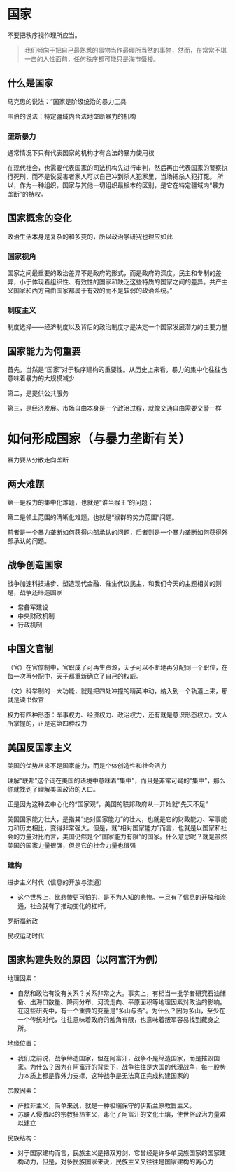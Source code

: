 # 国家

不要把秩序视作理所应当。

> 我们倾向于把自己最熟悉的事物当作最理所当然的事物，然而，在常常不堪一击的人性面前，任何秩序都可能只是海市蜃楼。

## 什么是国家

马克思的说法：“国家是阶级统治的暴力工具

韦伯的说法：特定疆域内合法地垄断暴力的机构

### 垄断暴力

通常情况下只有代表国家的机构才有合法的暴力使用权

在现代社会，也需要代表国家的司法机构先进行审判，然后再由代表国家的警察执行死刑，而不是说受害者家人可以自己冲到杀人犯家里，当场把杀人犯打死。 所以，作为一种组织，国家与其他一切组织最根本的区别，是它在特定疆域内“暴力垄断”的特权。

## 国家概念的变化

政治生活本身是复杂的和多变的，所以政治学研究也理应如此

### 国家视角

国家之间最重要的政治差异不是政府的形式，而是政府的深度。民主和专制的差异，小于体现着组织性、有效性的国家和缺乏这些特质的国家之间的差异。共产主义国家和西方自由国家都属于有效的而不是软弱的政治系统。”

### 制度主义

制度选择——经济制度以及背后的政治制度才是决定一个国家发展潜力的主要力量

## 国家能力为何重要

首先，当然是“国家”对于秩序建构的重要性。从历史上来看，暴力的集中化往往也意味着暴力的大规模减少

第二，是提供公共服务

第三，是经济发展。市场自由本身是一个政治过程，就像交通自由需要交警一样

# 如何形成国家（与暴力垄断有关）

暴力要从分散走向垄断

## 两大难题

第一是权力的集中化难题，也就是“谁当猴王”的问题；

第二是领土范围的清晰化难题，也就是“猴群的势力范围”问题。

前者是一个暴力垄断如何获得内部承认的问题，后者则是一个暴力垄断如何获得外部承认的问题。

## 战争创造国家

战争加速科技进步、塑造现代金融、催生代议民主，和我们今天的主题相关的则是，战争还缔造国家

* 常备军建设
* 中央财政机制
* 行政机制

## 中国文官制

（官）在官僚制中，官职成了可再生资源，天子可以不断地再分配同一个职位，在每一次再分配中，天子都重新确立了自己的权威。

（文）科举制的一大功能，就是把四处冲撞的精英冲动，纳入到一个轨道上来，那就是读书做官

权力有四种形态：军事权力、经济权力、政治权力，还有就是意识形态权力。文人所掌握的，正是这第四种权力

## 美国反国家主义

美国的优势从来不是国家能力，而是个体创造性和社会活力

理解“联邦”这个词在美国的语境中意味着“集中”，而且是非常可疑的“集中”，那么你就找到了理解美国政治的入口。

正是因为这种去中心化的“国家观”，美国的联邦政府从一开始就“先天不足”

美国国家能力壮大，是指其“绝对国家能力”的壮大，也就是它的财政能力、军事能力和历史相比，变得非常强大。但是，就“相对国家能力”而言，也就是以国家和社会的力量对比而言，美国仍然是个“国家能力有限”的国家。什么意思呢？就是虽然美国的国家力量很强，但是它的社会力量也很强

### 建构

进步主义时代（信息的开放与流通）

* 这个世界上，比悲惨更可怕的，是不为人知的悲惨。一旦有了信息的开放和流通，社会就有了推动变化的杠杆。

罗斯福新政

民权运动时代

## 国家构建失败的原因（以阿富汗为例）

地理因素：

* 自然和政治有没有关系？关系非常之大。事实上，有相当一批学者研究石油储备、出海口数量、降雨分布、河流走向、平原面积等地理因素对政治的影响。在这些研究中，有一个重要的变量是“多山与否”。为什么？因为多山，至少在一个传统时代，往往意味着政府的触角有限，也意味着叛军容易找到藏身之所。

地缘位置：

* 我们之前说，战争缔造国家，但在阿富汗，战争不是缔造国家，而是摧毁国家。为什么？因为在阿富汗的背景下，战争往往是大国的代理战争，每一股势力本质上都是靠外力支撑，这种战争是无法真正完成构建国家的

宗教因素：

* 萨拉菲主义，简单来说，就是一种极端保守的伊斯兰原教旨主义。
* 苏联入侵激起的宗教狂热主义，毒化了阿富汗的文化土壤，使世俗政治力量难以建立

民族结构：

* 对于国家建构而言，民族主义是把双刃剑，它曾经是许多单民族国家的国家建构动力，但是，对多民族国家来说，民族主义又往往是国家建构的离心力